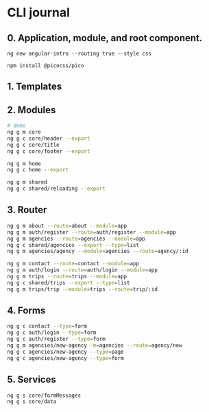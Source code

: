 # CLI journal

## 0. Application, module, and root component.

```
ng new angular-intro --routing true --style css

npm install @picocss/pico

```

## 1. Templates

## 2. Modules

```bash
# demo
ng g m core
ng g c core/header --export
ng g c core/title
ng g c core/footer --export

ng g m home
ng g c home --export

ng g m shared
ng g c shared/reloading --export
```

## 3. Router

```bash
ng g m about --route=about --module=app
ng g m auth/register --route=auth/register --module=app
ng g m agencies --route=agencies --module=app
ng g c shared/agencies --export --type=list
ng g m agencies/agency --module=agencies --route=agency/:id

ng g m contact --route=contact --module=app
ng g m auth/login --route=auth/login --module=app
ng g m trips --route=trips --module=app
ng g c shared/trips --export --type=list
ng g m trips/trip --module=trips --route=trip/:id
```

## 4. Forms

```bash
ng g c contact --type=form
ng g c auth/login --type=form
ng g c auth/register --type=form
ng g m agencies/new-agency -m=agencies --route=agency/new
ng g c agencies/new-agency --type=page
ng g c agencies/new-agency --type=form
```

## 5. Services

```bash
ng g s core/formMessages
ng g s core/data
```
